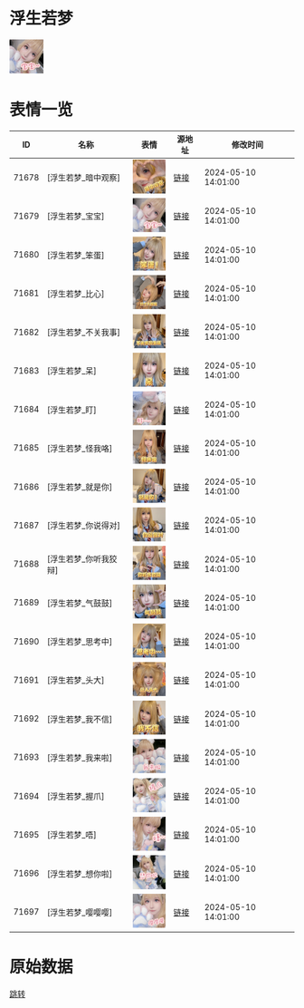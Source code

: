# 浮生若梦

<img src="./cover.png" height="60" alt="cover" />

# 表情一览

|ID|名称|表情|源地址|修改时间|
|----|----|----|----|----|
|71678|[浮生若梦_暗中观察]|<img src="./pic/071678_%5B浮生若梦_暗中观察%5D.png" height="60" alt="暗中观察"/>|[链接](https://i0.hdslb.com/bfs/garb/8fed0deee0bbca540078a23eb2262b2bf0cca529.png)|2024-05-10 14:01:00|
|71679|[浮生若梦_宝宝]|<img src="./pic/071679_%5B浮生若梦_宝宝%5D.png" height="60" alt="宝宝"/>|[链接](https://i0.hdslb.com/bfs/garb/94de060899626d068463d411e5d637c31a38a9ca.png)|2024-05-10 14:01:00|
|71680|[浮生若梦_笨蛋]|<img src="./pic/071680_%5B浮生若梦_笨蛋%5D.png" height="60" alt="笨蛋"/>|[链接](https://i0.hdslb.com/bfs/garb/f045d368d61012f3d5076de3cf083b6ccee364b1.png)|2024-05-10 14:01:00|
|71681|[浮生若梦_比心]|<img src="./pic/071681_%5B浮生若梦_比心%5D.png" height="60" alt="比心"/>|[链接](https://i0.hdslb.com/bfs/garb/6fc039dbc877dd7ec831fa01be7f04a950f4ecbb.png)|2024-05-10 14:01:00|
|71682|[浮生若梦_不关我事]|<img src="./pic/071682_%5B浮生若梦_不关我事%5D.png" height="60" alt="不关我事"/>|[链接](https://i0.hdslb.com/bfs/garb/c3e21937c8412ff6033ee489cdd2124d444e5ed5.png)|2024-05-10 14:01:00|
|71683|[浮生若梦_呆]|<img src="./pic/071683_%5B浮生若梦_呆%5D.png" height="60" alt="呆"/>|[链接](https://i0.hdslb.com/bfs/garb/b1d3489e17e448968a07c89555020df5147938a0.png)|2024-05-10 14:01:00|
|71684|[浮生若梦_盯]|<img src="./pic/071684_%5B浮生若梦_盯%5D.png" height="60" alt="盯"/>|[链接](https://i0.hdslb.com/bfs/garb/86b9c430d6ae81a458c3364d29d8afd60ec6f3e2.png)|2024-05-10 14:01:00|
|71685|[浮生若梦_怪我咯]|<img src="./pic/071685_%5B浮生若梦_怪我咯%5D.png" height="60" alt="怪我咯"/>|[链接](https://i0.hdslb.com/bfs/garb/b937d521b101a8233f98ae8fdee08dc34d4d8d66.png)|2024-05-10 14:01:00|
|71686|[浮生若梦_就是你]|<img src="./pic/071686_%5B浮生若梦_就是你%5D.png" height="60" alt="就是你"/>|[链接](https://i0.hdslb.com/bfs/garb/ccc3f02c5c0a291083f6307760364252a92e9772.png)|2024-05-10 14:01:00|
|71687|[浮生若梦_你说得对]|<img src="./pic/071687_%5B浮生若梦_你说得对%5D.png" height="60" alt="你说得对"/>|[链接](https://i0.hdslb.com/bfs/garb/d0fdd6d881755c62841b3f7f634d89820bf776ec.png)|2024-05-10 14:01:00|
|71688|[浮生若梦_你听我狡辩]|<img src="./pic/071688_%5B浮生若梦_你听我狡辩%5D.png" height="60" alt="你听我狡辩"/>|[链接](https://i0.hdslb.com/bfs/garb/1422091cdfe38d8f04f2afeb02adad7386fcbd16.png)|2024-05-10 14:01:00|
|71689|[浮生若梦_气鼓鼓]|<img src="./pic/071689_%5B浮生若梦_气鼓鼓%5D.png" height="60" alt="气鼓鼓"/>|[链接](https://i0.hdslb.com/bfs/garb/df545d431512804415d1f4792f26fe70851eef63.png)|2024-05-10 14:01:00|
|71690|[浮生若梦_思考中]|<img src="./pic/071690_%5B浮生若梦_思考中%5D.png" height="60" alt="思考中"/>|[链接](https://i0.hdslb.com/bfs/garb/b04bbc92f6ca40db89c40ff76f88deb09ac89d0a.png)|2024-05-10 14:01:00|
|71691|[浮生若梦_头大]|<img src="./pic/071691_%5B浮生若梦_头大%5D.png" height="60" alt="头大"/>|[链接](https://i0.hdslb.com/bfs/garb/1b20d6b4a41252a5c84085143144e0ab12201b13.png)|2024-05-10 14:01:00|
|71692|[浮生若梦_我不信]|<img src="./pic/071692_%5B浮生若梦_我不信%5D.png" height="60" alt="我不信"/>|[链接](https://i0.hdslb.com/bfs/garb/d82ab3aa8a9a0fbba1e913fd424839159a10c3ed.png)|2024-05-10 14:01:00|
|71693|[浮生若梦_我来啦]|<img src="./pic/071693_%5B浮生若梦_我来啦%5D.png" height="60" alt="我来啦"/>|[链接](https://i0.hdslb.com/bfs/garb/3f90e36f3a564be44c3d722a01844daa1232081b.png)|2024-05-10 14:01:00|
|71694|[浮生若梦_握爪]|<img src="./pic/071694_%5B浮生若梦_握爪%5D.png" height="60" alt="握爪"/>|[链接](https://i0.hdslb.com/bfs/garb/4250aed42855dbb2a5eb60c7c43108d9c4200bb2.png)|2024-05-10 14:01:00|
|71695|[浮生若梦_唔]|<img src="./pic/071695_%5B浮生若梦_唔%5D.png" height="60" alt="唔"/>|[链接](https://i0.hdslb.com/bfs/garb/5c27f488d181b8442cd7915ec8c2b06a3f5dd783.png)|2024-05-10 14:01:00|
|71696|[浮生若梦_想你啦]|<img src="./pic/071696_%5B浮生若梦_想你啦%5D.png" height="60" alt="想你啦"/>|[链接](https://i0.hdslb.com/bfs/garb/100fb977c22185dfe545b8f1f64d6e9e096e9936.png)|2024-05-10 14:01:00|
|71697|[浮生若梦_嘤嘤嘤]|<img src="./pic/071697_%5B浮生若梦_嘤嘤嘤%5D.png" height="60" alt="嘤嘤嘤"/>|[链接](https://i0.hdslb.com/bfs/garb/50b4a896f3d189e841a0009db4b1bec7e79bb86e.png)|2024-05-10 14:01:00|

# 原始数据

[跳转](./raw.json)


